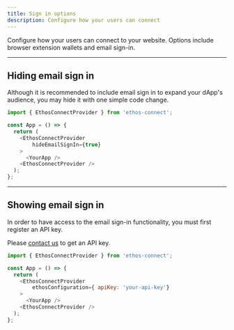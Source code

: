 ```yaml
---
title: Sign in options
description: Configure how your users can connect
---
```


Configure how your users can connect to your website. Options include browser extension wallets and email sign-in.

---

## Hiding email sign in

Although it is recommended to include email sign in to expand your dApp's audience, you may hide it with one simple code change.

```js
import { EthosConnectProvider } from 'ethos-connect';

const App = () => {
  return (
    <EthosConnectProvider
        hideEmailSignIn={true}
    >
      <YourApp />
    <EthosConnectProvider />
  );
};
```
---

## Showing email sign in

In order to have access to the email sign-in functionality, you must first register an API key.

Please [contact us](mailto:support@ethoswallet.xyz) to get an API key.

```js
import { EthosConnectProvider } from 'ethos-connect';

const App = () => {
  return (
    <EthosConnectProvider
        ethosConfiguration={ apiKey: 'your-api-key'}
    >
      <YourApp />
    <EthosConnectProvider />
  );
};
```
